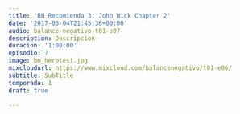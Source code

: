 ```yaml
---
title: 'BN Recomienda 3: John Wick Chapter 2'
date: '2017-03-04T21:45:36+00:00'
audio: balance-negativo-t01-e07
description: Descripcion
duracion: '1:00:00'
episodio: 7
image: bn_herotest.jpg
mixcloudurl: https://www.mixcloud.com/balancenegativo/t01-e06/
subtitle: SubTitle
temporada: 1
draft: true

---
```

